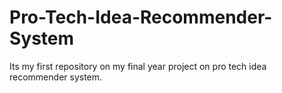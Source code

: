 # Pro-Tech-Idea-Recommender-System
Its my first repository on my final year project on pro tech idea recommender system.  
